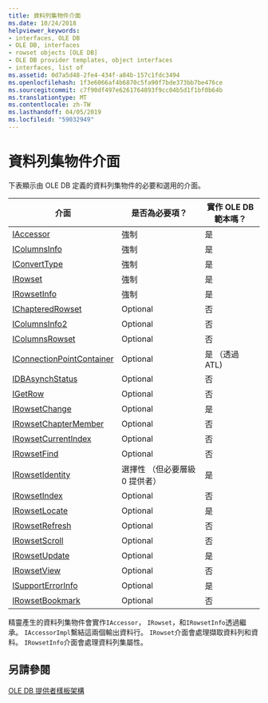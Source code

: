 ```yaml
---
title: 資料列集物件介面
ms.date: 10/24/2018
helpviewer_keywords:
- interfaces, OLE DB
- OLE DB, interfaces
- rowset objects [OLE DB]
- OLE DB provider templates, object interfaces
- interfaces, list of
ms.assetid: 0d7a5d48-2fe4-434f-a84b-157c1fdc3494
ms.openlocfilehash: 1f3e6066af4b6870c5fa90f7bde373bb7be476ce
ms.sourcegitcommit: c7f90df497e6261764893f9cc04b5d1f1bf0b64b
ms.translationtype: MT
ms.contentlocale: zh-TW
ms.lasthandoff: 04/05/2019
ms.locfileid: "59032949"
---
```

# <a name="rowset-object-interfaces"></a>資料列集物件介面

下表顯示由 OLE DB 定義的資料列集物件的必要和選用的介面。

|介面|是否為必要項？|實作 OLE DB 範本嗎？|
|---------------|---------------|--------------------------------------|
|[IAccessor](/previous-versions/windows/desktop/ms719672(v=vs.85))|強制|是|
|[IColumnsInfo](/previous-versions/windows/desktop/ms724541(v=vs.85))|強制|是|
|[IConvertType](/previous-versions/windows/desktop/ms715926(v=vs.85))|強制|是|
|[IRowset](/previous-versions/windows/desktop/ms720986(v=vs.85))|強制|是|
|[IRowsetInfo](/previous-versions/windows/desktop/ms724541(v=vs.85))|強制|是|
|[IChapteredRowset](/previous-versions/windows/desktop/ms718180(v=vs.85))|Optional|否|
|[IColumnsInfo2](/previous-versions/windows/desktop/ms712953(v=vs.85))|Optional|否|
|[IColumnsRowset](/previous-versions/windows/desktop/ms722657(v=vs.85))|Optional|否|
|[IConnectionPointContainer](/windows/desktop/api/ocidl/nn-ocidl-iconnectionpointcontainer)|Optional|是 （透過 ATL)|
|[IDBAsynchStatus](/previous-versions/windows/desktop/ms709832(v=vs.85))|Optional|否|
|[IGetRow](/previous-versions/windows/desktop/ms718047(v=vs.85))|Optional|否|
|[IRowsetChange](/previous-versions/windows/desktop/ms715790(v=vs.85))|Optional|是|
|[IRowsetChapterMember](/previous-versions/windows/desktop/ms725430(v=vs.85))|Optional|否|
|[IRowsetCurrentIndex](/previous-versions/windows/desktop/ms709700(v=vs.85))|Optional|否|
|[IRowsetFind](/previous-versions/windows/desktop/ms724221(v=vs.85))|Optional|否|
|[IRowsetIdentity](/previous-versions/windows/desktop/ms715913(v=vs.85))|選擇性 （但必要層級 0 提供者）|是|
|[IRowsetIndex](/previous-versions/windows/desktop/ms719604(v=vs.85))|Optional|否|
|[IRowsetLocate](/previous-versions/windows/desktop/ms721190(v=vs.85))|Optional|是|
|[IRowsetRefresh](/previous-versions/windows/desktop/ms714892(v=vs.85))|Optional|否|
|[IRowsetScroll](/previous-versions/windows/desktop/ms712984(v=vs.85))|Optional|否|
|[IRowsetUpdate](/previous-versions/windows/desktop/ms714401(v=vs.85))|Optional|是|
|[IRowsetView](/previous-versions/windows/desktop/ms709755(v=vs.85))|Optional|否|
|[ISupportErrorInfo](/previous-versions/windows/desktop/ms715816(v=vs.85))|Optional|是|
|[IRowsetBookmark](/previous-versions/windows/desktop/ms714246(v=vs.85))|Optional|否|

精靈產生的資料列集物件會實作`IAccessor`， `IRowset`，和`IRowsetInfo`透過繼承。 `IAccessorImpl`繫結這兩個輸出資料行。 `IRowset`介面會處理擷取資料列和資料。 `IRowsetInfo`介面會處理資料列集屬性。

## <a name="see-also"></a>另請參閱

[OLE DB 提供者樣板架構](../../data/oledb/ole-db-provider-template-architecture.md)<br/>
